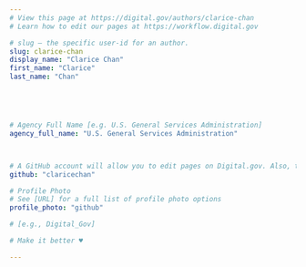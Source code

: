 ```yaml
---
# View this page at https://digital.gov/authors/clarice-chan
# Learn how to edit our pages at https://workflow.digital.gov

# slug — the specific user-id for an author.
slug: clarice-chan
display_name: "Clarice Chan"
first_name: "Clarice"
last_name: "Chan"





# Agency Full Name [e.g. U.S. General Services Administration]
agency_full_name: "U.S. General Services Administration"



# A GitHub account will allow you to edit pages on Digital.gov. Also, the image used in your GitHub account can be used to populate your digital.gov profile photo. Learn more about getting a Github account at [URL]
github: "claricechan"

# Profile Photo
# See [URL] for a full list of profile photo options
profile_photo: "github"

# [e.g., Digital_Gov]

# Make it better ♥

---
```

